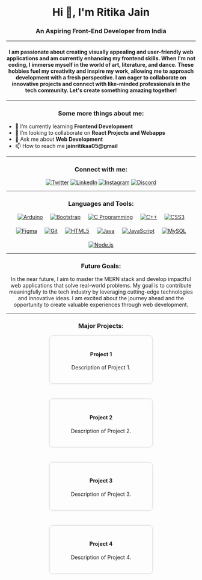 <h1 style="text-align: center;">Hi 👋, I'm Ritika Jain</h1>
<h3 style="text-align: center;">An Aspiring Front-End Developer from India</h3>

<hr>

<h4 style="text-align: center;">I am passionate about creating visually appealing and user-friendly web applications and am currently enhancing my frontend skills. When I'm not coding, I immerse myself in the world of art, literature, and dance. These hobbies fuel my creativity and inspire my work, allowing me to approach development with a fresh perspective. I am eager to collaborate on innovative projects and connect with like-minded professionals in the tech community. Let's create something amazing together!</h4>

<hr>

<h3 style="text-align: center;">Some more things about me:</h3>

<ul>
    <li>🌱 I’m currently learning <strong>Frontend Development</strong></li>
    <li>👯 I’m looking to collaborate on <strong>React Projects and Webapps</strong></li>
    <li>💬 Ask me about <strong>Web Development</strong></li>
    <li>📫 How to reach me <strong>jainritikaa05@gmail</strong></li>
</ul>

<hr>

<h3 style="text-align: center;">Connect with me:</h3>

<div style="text-align: center;">
    <a href="https://twitter.com/jainritikaa05" target="_blank"><img src="https://img.icons8.com/color/48/000000/twitter.png" alt="Twitter"></a>
    <a href="https://linkedin.com/in/jainritikaa" target="_blank"><img src="https://img.icons8.com/color/48/000000/linkedin.png" alt="LinkedIn"></a>
    <a href="https://instagram.com/jainritikaaa" target="_blank"><img src="https://img.icons8.com/color/48/000000/instagram-new.png" alt="Instagram"></a>
    <a href="https://discord.gg/ritika0487" target="_blank"><img src="https://img.icons8.com/color/48/000000/discord-new-logo.png" alt="Discord"></a>
</div>

<hr>

<h3 style="text-align: center;">Languages and Tools:</h3>

<div style="display: flex; flex-wrap: wrap; justify-content: center; gap: 20px; text-align: center;">
    <a href="https://www.arduino.cc/" target="_blank" rel="noreferrer"><img src="https://img.icons8.com/color/48/000000/arduino.png" alt="Arduino"></a>
    <a href="https://getbootstrap.com/" target="_blank" rel="noreferrer"><img src="https://img.icons8.com/color/48/000000/bootstrap.png" alt="Bootstrap"></a>
    <a href="https://www.cprogramming.com/" target="_blank" rel="noreferrer"><img src="https://img.icons8.com/color/48/000000/c-programming.png" alt="C Programming"></a>
    <a href="https://www.w3schools.com/cpp/" target="_blank" rel="noreferrer"><img src="https://img.icons8.com/color/48/000000/c-plus-plus-logo.png" alt="C++"></a>
    <a href="https://www.w3schools.com/css/" target="_blank" rel="noreferrer"><img src="https://img.icons8.com/color/48/000000/css3.png" alt="CSS3"></a>
    <a href="https://www.figma.com/" target="_blank" rel="noreferrer"><img src="https://img.icons8.com/color/48/000000/figma.png" alt="Figma"></a>
    <a href="https://git-scm.com/" target="_blank" rel="noreferrer"><img src="https://img.icons8.com/color/48/000000/git.png" alt="Git"></a>
    <a href="https://www.w3.org/html/" target="_blank" rel="noreferrer"><img src="https://img.icons8.com/color/48/000000/html-5.png" alt="HTML5"></a>
    <a href="https://www.java.com" target="_blank" rel="noreferrer"><img src="https://img.icons8.com/color/48/000000/java-coffee-cup-logo.png" alt="Java"></a>
    <a href="https://developer.mozilla.org/en-US/docs/Web/JavaScript" target="_blank" rel="noreferrer"><img src="https://img.icons8.com/color/48/000000/javascript.png" alt="JavaScript"></a>
    <a href="https://www.mysql.com/" target="_blank" rel="noreferrer"><img src="https://img.icons8.com/color/48/000000/mysql.png" alt="MySQL"></a>
    <a href="https://nodejs.org" target="_blank" rel="noreferrer"><img src="https://img.icons8.com/color/48/000000/nodejs.png" alt="Node.js"></a>
</div>

<hr>

<h3 style="text-align: center;">Future Goals:</h3>
<p style="text-align: center;">In the near future, I aim to master the MERN stack and develop impactful web applications that solve real-world problems. My goal is to contribute meaningfully to the tech industry by leveraging cutting-edge technologies and innovative ideas. I am excited about the journey ahead and the opportunity to create valuable experiences through web development.</p>

<hr>

<h3 style="text-align: center;">Major Projects:</h3>

<div style="display: flex; justify-content: center; gap: 20px; flex-wrap: wrap;">
    <div style="border: 1px solid #ddd; border-radius: 8px; padding: 20px; width: calc(50% - 20px); box-shadow: 0 0 5px rgba(0,0,0,0.1); margin-bottom: 20px;">
        <h4 style="text-align: center;">Project 1</h4>
        <p style="text-align: center;">Description of Project 1.</p>
    </div>
    <div style="border: 1px solid #ddd; border-radius: 8px; padding: 20px; width: calc(50% - 20px); box-shadow: 0 0 5px rgba(0,0,0,0.1); margin-bottom: 20px;">
        <h4 style="text-align: center;">Project 2</h4>
        <p style="text-align: center;">Description of Project 2.</p>
    </div>
    <div style="border: 1px solid #ddd; border-radius: 8px; padding: 20px; width: calc(50% - 20px); box-shadow: 0 0 5px rgba(0,0,0,0.1); margin-bottom: 20px;">
        <h4 style="text-align: center;">Project 3</h4>
        <p style="text-align: center;">Description of Project 3.</p>
    </div>
    <div style="border: 1px solid #ddd; border-radius: 8px; padding: 20px; width: calc(50% - 20px); box-shadow: 0 0 5px rgba(0,0,0,0.1); margin-bottom: 20px;">
        <h4 style="text-align: center;">Project 4</h4>
        <p style="text-align: center;">Description of Project 4.</p>
    </div>
</div>
